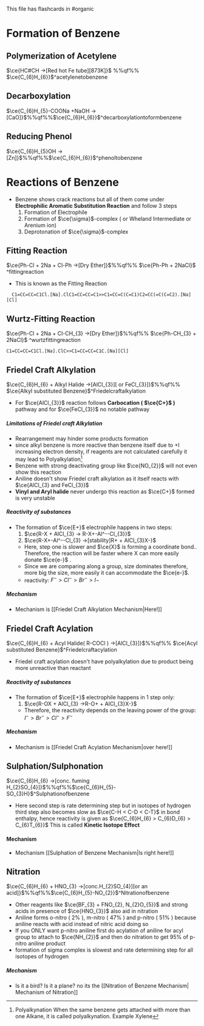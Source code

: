 This file has flashcards in #organic
# Formation of Benzene

## Polymerization of Acetylene

$\ce{HC#CH ->[Red hot Fe tube][873K]}$ %%qf%% $\ce{C_{6}H_{6}}$^acetylenetobenzene


## Decarboxylation

$\ce{C_{6}H_{5}-COONa +NaOH ->[CaO]}$%%qf%%$\ce{C_{6}H_{6}}$^decarboxylationtoformbenzene

## Reducing Phenol

$\ce{C_{6}H_{5}OH ->[Zn]}$%%qf%%$\ce{C_{6}H_{6}}$^phenoltobenzene
# Reactions of Benzene

- Benzene shows crack reactions but all of them come under **Electrophilic Aromatic Substitution Reaction** and follow 3 steps
	1.  Formation of Electrophile
	2.  Formation of $\ce{\sigma}$-complex ( or Wheland Intermediate or Arenium ion)
	3.  Deprotonation of $\ce{\sigma}$-complex

## Fitting Reaction

$\ce{Ph-Cl + 2Na + Cl-Ph ->[Dry Ether]}$%%qf%% $\ce{Ph-Ph + 2NaCl}$ ^fittingreaction
- This is known as the Fitting Reaction
 ```smiles
   C1=CC=CC=C1Cl.[Na].ClC1=CC=CC=C1>>C1=CC=C(C=C1)C2=CC(=C(C=C2).[Na][Cl]
   ```

## Wurtz-Fitting Reaction

$\ce{Ph-Cl + 2Na + Cl-CH_{3} ->[Dry Ether]}$%%qf%% $\ce{Ph-CH_{3} + 2NaCl}$ ^wurtzfittingreaction

```smiles
C1=CC=CC=C1Cl.[Na].ClC>>C1=CC=CC=C1C.[Na][Cl]
```

## Friedel Craft Alkylation

$\ce{C_{6}H_{6} + Alkyl Halide ->[AlCl_{3}][ or FeCl_{3}]}$%%qf%% $\ce{Alkyl substituted Benzene}$^Friedelcraftalkylation

- For $\ce{AlCl_{3}}$ reaction follows **Carbocation ( $\ce{C+}$ )** pathway and for $\ce{FeCl_{3}}$ no notable pathway

##### Limitations of Friedel craft Alkylation

- Rearrangement may hinder some products formation
- since alkyl benzene is more reactive than benzene itself due to +I increasing electron density, if reagents are not calculated carefully it may lead to Polyalkylation[^1]
- Benzene with strong deactivating group like $\ce{NO_{2}}$ will not even show this reaction
- Aniline doesn't show Friedel craft alkylation as it itself reacts with $\ce{AlCl_{3} and FeCl_{3}}$ 
- **Vinyl and Aryl halide** never undergo this reaction as $\ce{C+}$ formed is very unstable

##### Reactivity of substances 
- The formation of $\ce{E+}$ electrophile happens in two steps:
	1. $\ce{R-X + AlCl_{3} -> R-X+-Al^--Cl_{3}}$
	2. $\ce{R-X+-Al^--Cl_{3} ->[stability]R+ + AlCl_{3}X-}$
	- Here, step one is slower and $\ce{X}$ is forming a coordinate bond.. Therefore, the reaction will be faster where X can more easily donate $\ce{e-}$ .
	- Since we are comparing along a group, size dominates therefore, more big the size, more easily it can accommodate the $\ce{e-}$.
	- reactivity: $F^{-}>Cl^{-} > Br^{-} > I-^{}$
##### Mechanism
- Mechanism is [[Friedel Craft Alkylation Mechanism|Here!]]

## Friedel Craft Acylation

$\ce{C_{6}H_{6} + Acyl Halide( R-COCl ) ->[AlCl_{3}]}$%%qf%% $\ce{Acyl substituted Benzene}$^Friedelcraftacylation

- Friedel craft acylation doesn't have polyalkylation due to product being more unreactive than reactant

##### Reactivity of substances
- The formation of $\ce{E+}$ electrophile happens in 1 step only:
	1. $\ce{R-OX + AlCl_{3} ->R-O+ + AlCl_{3}X-}$
	- Therefore, the reactivity depends on the leaving power of the group:
	  $I^- >Br^- >Cl^- >F^-$
##### Mechanism

- Mechanism is [[Friedel Craft Acylation Mechanism|over here!]]
## Sulphation/Sulphonation

$\ce{C_{6}H_{6} ->[conc. fuming H_{2}SO_{4}]}$%%qf%%$\ce{C_{6}H_{5}-SO_{3}H}$^Sulphationofbenzene

- Here second step is rate determining step but in isotopes of hydrogen third step also becomes slow as $\ce{C-H < C-D < C-T}$ in bond enthalpy, hence reactivity is given as $\ce{C_{6}H_{6} > C_{6}D_{6} > C_{6}T_{6}}$ This is called **Kinetic Isotope Effect**
#### Mechanism

- Mechanism [[Sulphation of Benzene Mechanism|Is right here!]]
## Nitration

$\ce{C_{6}H_{6} + HNO_{3} ->[conc.H_{2}SO_{4}][or an acid]}$%%qf%%$\ce{C_{6}H_{5}-NO_{2}}$^Nitrationofbenzene


- Other reagents like $\ce{BF_{3} + FNO_{2}, N_{2}O_{5}}$ and strong acids in presence of $\ce{HNO_{3}}$ also aid in nitration
- Aniline forms o-nitro ( 2% ), m-nitro ( 47% ) and p-nitro ( 51% ) because aniline reacts with acid instead of nitric acid doing so
- If you ONLY want p-nitro aniline first do acylation of aniline for acyl group to attach to $\ce{NH_{2}}$ and then do nitration to get 95% of p-nitro aniline product
- formation of sigma complex is slowest and rate determining step for all isotopes of hydrogen
##### Mechanism

- Is it a bird? Is it a plane? no its the [[Nitration of Benzene Mechanism| Mechanism of Nitration]]

[^1]: Polyalkynation
	When the same benzene gets attached with more than one Alkane, it is called polyalkynation. Example Xylene


